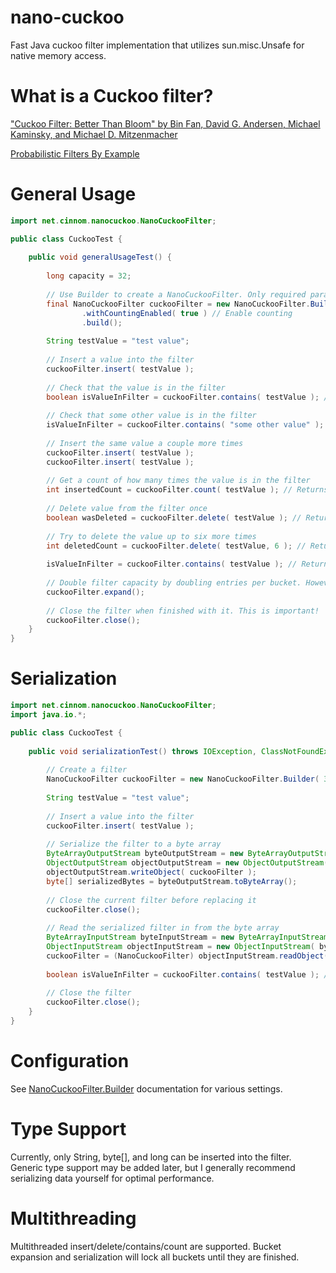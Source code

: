 nano-cuckoo
=====
Fast Java cuckoo filter implementation that utilizes sun.misc.Unsafe for native memory access.

What is a Cuckoo filter?
=====
["Cuckoo Filter: Better Than Bloom" by Bin Fan, David G. Andersen, Michael Kaminsky, and Michael D. Mitzenmacher](https://www.cs.cmu.edu/~dga/papers/cuckoo-conext2014.pdf)

[Probabilistic Filters By Example](https://bdupras.github.io/filter-tutorial/)

General Usage
=====
```java
import net.cinnom.nanocuckoo.NanoCuckooFilter;

public class CuckooTest {
	
    public void generalUsageTest() {
    
        long capacity = 32;
        
        // Use Builder to create a NanoCuckooFilter. Only required parameter is capacity.
        final NanoCuckooFilter cuckooFilter = new NanoCuckooFilter.Builder( capacity )
                .withCountingEnabled( true ) // Enable counting
                .build();
        
        String testValue = "test value";
        
        // Insert a value into the filter
        cuckooFilter.insert( testValue );
        
        // Check that the value is in the filter
        boolean isValueInFilter = cuckooFilter.contains( testValue ); // Returns true
        
        // Check that some other value is in the filter
        isValueInFilter = cuckooFilter.contains( "some other value" ); // Should return false, probably
        
        // Insert the same value a couple more times
        cuckooFilter.insert( testValue );
        cuckooFilter.insert( testValue );
        
        // Get a count of how many times the value is in the filter
        int insertedCount = cuckooFilter.count( testValue ); // Returns 3 since we inserted three times with counting enabled
        
        // Delete value from the filter once
        boolean wasDeleted = cuckooFilter.delete( testValue ); // Returns true since a value was deleted
        
        // Try to delete the value up to six more times
        int deletedCount = cuckooFilter.delete( testValue, 6 ); // Returns 2 since only two copies of the value were left
        
        isValueInFilter = cuckooFilter.contains( testValue ); // Returns false since all copies of the value were deleted
        
        // Double filter capacity by doubling entries per bucket. However, this also roughly doubles max FPP.
        cuckooFilter.expand();
        
        // Close the filter when finished with it. This is important!
        cuckooFilter.close();
    }
}
```

Serialization
=====
```java
import net.cinnom.nanocuckoo.NanoCuckooFilter;
import java.io.*;

public class CuckooTest {
	
    public void serializationTest() throws IOException, ClassNotFoundException {
    
        // Create a filter
        NanoCuckooFilter cuckooFilter = new NanoCuckooFilter.Builder( 32 ).build();
        
        String testValue = "test value";
        
        // Insert a value into the filter
        cuckooFilter.insert( testValue );
        
        // Serialize the filter to a byte array
        ByteArrayOutputStream byteOutputStream = new ByteArrayOutputStream();
        ObjectOutputStream objectOutputStream = new ObjectOutputStream( byteOutputStream );
        objectOutputStream.writeObject( cuckooFilter );
        byte[] serializedBytes = byteOutputStream.toByteArray();
        
        // Close the current filter before replacing it
        cuckooFilter.close();
        
        // Read the serialized filter in from the byte array
        ByteArrayInputStream byteInputStream = new ByteArrayInputStream( serializedBytes );
        ObjectInputStream objectInputStream = new ObjectInputStream( byteInputStream );
        cuckooFilter = (NanoCuckooFilter) objectInputStream.readObject();
        
        boolean isValueInFilter = cuckooFilter.contains( testValue ); // Returns true
        
        // Close the filter
        cuckooFilter.close();
    }
}
```

Configuration
=====
See [NanoCuckooFilter.Builder](https://cinnom.github.io/nano-cuckoo/index.html?net/cinnom/nanocuckoo/NanoCuckooFilter.Builder.html) documentation for various settings.

Type Support
=====
Currently, only String, byte[], and long can be inserted into the filter. Generic type support may be added later, but I generally recommend serializing data yourself for optimal performance. 

Multithreading
=====
Multithreaded insert/delete/contains/count are supported. Bucket expansion and serialization will lock all buckets until they are finished.